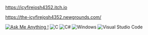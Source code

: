
https://icyfirejosh4352.itch.io

https://the-icyfirejosh4352.newgrounds.com/
  
[![Ask Me Anything !](https://img.shields.io/badge/Ask%20me-anything-1abc9c.svg)](https://GitHub.com/Naereen/ama) 
![C](https://img.shields.io/badge/c-%2300599C.svg?style=for-the-badge&logo=c&logoColor=white) ![C#](https://img.shields.io/badge/c%23-%23239120.svg?style=for-the-badge&logo=c-sharp&logoColor=white) 
![Windows](https://img.shields.io/badge/Windows-0078D6?style=for-the-badge&logo=windows&logoColor=white) ![Visual Studio Code](https://img.shields.io/badge/Visual%20Studio%20Code-0078d7.svg?style=for-the-badge&logo=visual-studio-code&logoColor=white)
<!---
icyfirejosh4352/icyfirejosh4352 is a ✨ special ✨ repository because its `README.md` (this file) appears on your GitHub profile.
You can click the Preview link to take a look at your changes.
--->
